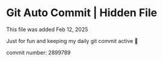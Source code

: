# Git Auto Commit | Hidden File

This file was added Feb 12, 2025

Just for fun and keeping my daily git commit active 🤪

commit number: 2899789
